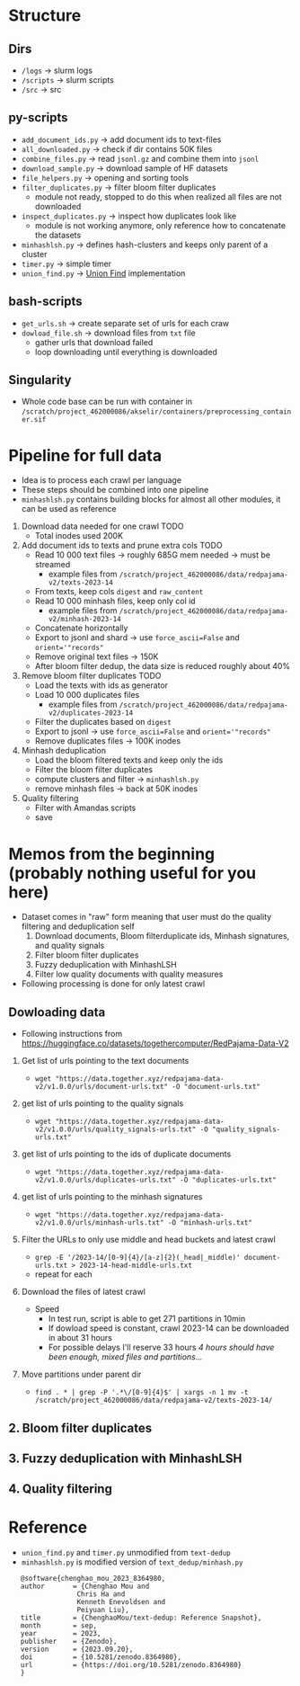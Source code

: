 # Structure
## Dirs
- `/logs` &rarr; slurm logs
- `/scripts` &rarr; slurm scripts
- `/src` &rarr; src
## py-scripts
- `add_document_ids.py` &rarr; add document ids to text-files
- `all_downloaded.py` &rarr; check if dir contains 50K files
- `combine_files.py` &rarr; read `jsonl.gz` and combine them into `jsonl`
- `download_sample.py` &rarr; download sample of HF datasets
- `file_helpers.py` &rarr; opening and sorting tools
- `filter_duplicates.py` &rarr; filter bloom filter duplicates
    - module not ready, stopped to do this when realized all files are not downloaded
- `inspect_duplicates.py` &rarr; inspect how duplicates look like  
    - module is not working anymore, only reference how to concatenate the datasets
- `minhashlsh.py` &rarr; defines hash-clusters and keeps only parent of a cluster
- `timer.py` &rarr; simple timer
- `union_find.py` &rarr; [Union Find](https://en.wikipedia.org/wiki/Disjoint-set_data_structure) implementation
## bash-scripts
- `get_urls.sh` &rarr; create separate set of urls for each craw
- `dowload_file.sh` &rarr; download files from `txt` file
    - gather urls that download failed
    - loop downloading until everything is downloaded
## Singularity
- Whole code base can be run with container in `/scratch/project_462000086/akselir/containers/preprocessing_container.sif`
# Pipeline for full data
- Idea is to process each crawl per language
- These steps should be combined into one pipeline
- `minhashlsh.py` contains building blocks for almost all other modules, it can be used as reference

1. Download data needed for one crawl TODO
    -  Total inodes used 200K
2. Add document ids to texts and prune extra cols TODO
    - Read 10 000 text files &rarr; roughly 685G mem needed &rarr; must be streamed
        - example files from `/scratch/project_462000086/data/redpajama-v2/texts-2023-14`
    - From texts, keep cols `digest` and `raw_content`
    - Read 10 000 minhash files, keep only col id
        - example files from `/scratch/project_462000086/data/redpajama-v2/minhash-2023-14`
    - Concatenate horizontally
    - Export to jsonl and shard &rarr; use `force_ascii=False` and `orient='"records"`
    - Remove original text files &rarr; 150K
    - After bloom filter dedup, the data size is reduced roughly about 40%
3. Remove bloom filter duplicates TODO
    - Load the texts with ids as generator
    - Load 10 000 duplicates files
        - example files from `/scratch/project_462000086/data/redpajama-v2/duplicates-2023-14`
    - Filter the duplicates based on `digest`
    - Export to jsonl &rarr; use `force_ascii=False` and `orient='"records"`
    - Remove duplicates files &rarr; 100K inodes
4. Minhash deduplication
    - Load the bloom filtered texts and keep only the ids
    - Filter the bloom filter duplicates
    - compute clusters and filter &rarr; `minhashlsh.py`
    - remove minhash files &rarr; back at 50K inodes
5. Quality filtering
    - Filter with Amandas scripts
    - save
# Memos from the beginning (probably nothing useful for you here)
- Dataset comes in "raw" form meaning that user must do the quality filtering and deduplication self
    1. Download documents, Bloom filterduplicate ids, Minhash signatures, and quality signals
    2. Filter bloom filter duplicates
    3. Fuzzy deduplication with MinhashLSH
    4. Filter low quality documents with quality measures
- Following processing is done for only latest crawl
## Dowloading data
- Following instructions from https://huggingface.co/datasets/togethercomputer/RedPajama-Data-V2
1. Get list of urls pointing to the text documents
    -  `wget "https://data.together.xyz/redpajama-data-v2/v1.0.0/urls/document-urls.txt" -O "document-urls.txt"`

2.  get list of urls pointing to the quality signals
    - `wget "https://data.together.xyz/redpajama-data-v2/v1.0.0/urls/quality_signals-urls.txt" -O "quality_signals-urls.txt"`

3. get list of urls pointing to the ids of duplicate documents
    - `wget "https://data.together.xyz/redpajama-data-v2/v1.0.0/urls/duplicates-urls.txt" -O "duplicates-urls.txt"`

4.  get list of urls pointing to the minhash signatures
    - `wget "https://data.together.xyz/redpajama-data-v2/v1.0.0/urls/minhash-urls.txt" -O "minhash-urls.txt"`

5. Filter the URLs to only use middle and head buckets and latest crawl
    - `grep -E '/2023-14/[0-9]{4}/[a-z]{2}(_head|_middle)' document-urls.txt > 2023-14-head-middle-urls.txt`
    - repeat for each 
6. Download the files of latest crawl
    - Speed
        - In test run, script is able to get 271 partitions in 10min
        - If dowload speed is constant, crawl 2023-14 can be downloaded in about 31 hours
        - For possible delays I'll reserve 33 hours _4 hours should have been enough, mixed files and partitions..._
7. Move partitions under parent dir
    - `find . * | grep -P '.*\/[0-9]{4}$' | xargs -n 1 mv -t /scratch/project_462000086/data/redpajama-v2/texts-2023-14/`
## 2. Bloom filter duplicates
## 3. Fuzzy deduplication with MinhashLSH
## 4. Quality filtering
# Reference
- `union_find.py` and `timer.py` unmodified from `text-dedup`
- `minhashlsh.py` is modified version of `text_dedup/minhash.py`
 ```
    @software{chenghao_mou_2023_8364980,
    author       = {Chenghao Mou and
                  Chris Ha and
                  Kenneth Enevoldsen and
                  Peiyuan Liu},
    title        = {ChenghaoMou/text-dedup: Reference Snapshot},
    month        = sep,
    year         = 2023,
    publisher    = {Zenodo},
    version      = {2023.09.20},
    doi          = {10.5281/zenodo.8364980},
    url          = {https://doi.org/10.5281/zenodo.8364980}
    }
```